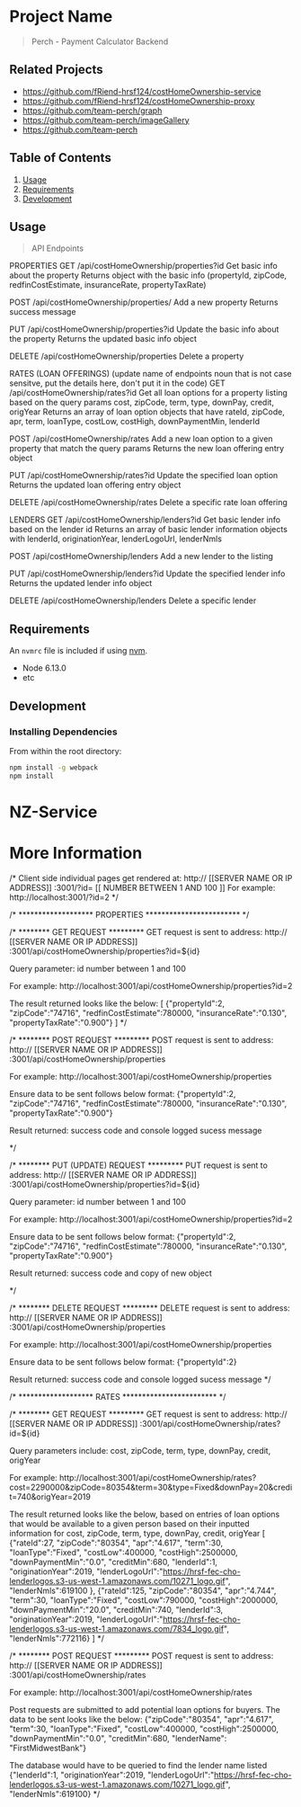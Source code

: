 # Project Name

> Perch - Payment Calculator Backend

## Related Projects

  - https://github.com/fRiend-hrsf124/costHomeOwnership-service
  - https://github.com/fRiend-hrsf124/costHomeOwnership-proxy
  - https://github.com/team-perch/graph
  - https://github.com/team-perch/imageGallery
  - https://github.com/team-perch

## Table of Contents

1. [Usage](#Usage)
1. [Requirements](#requirements)
1. [Development](#development)

## Usage

> API Endpoints

PROPERTIES
  GET /api/costHomeOwnership/properties?id
  Get basic info about the property
  Returns object with the basic info (propertyId, zipCode, redfinCostEstimate, insuranceRate, propertyTaxRate)

  POST /api/costHomeOwnership/properties/
  Add a new property
  Returns success message

  PUT /api/costHomeOwnership/properties?id
  Update the basic info about the property
  Returns the updated basic info object

  DELETE /api/costHomeOwnership/properties
  Delete a property

RATES (LOAN OFFERINGS)  (update name of endpoints noun that is not case sensitve, put the details here, don't put it in the code)
  GET /api/costHomeOwnership/rates?id
  Get all loan options for a property listing based on the query params cost, zipCode, term, type, downPay, credit, origYear
  Returns an array of loan option objects that have rateId, zipCode, apr, term, loanType, costLow, costHigh, downPaymentMin, lenderId

  POST /api/costHomeOwnership/rates
  Add a new loan option to a given property that match the query params
  Returns the new loan offering entry object

  PUT /api/costHomeOwnership/rates?id
  Update the specified loan option
  Returns the updated loan offering entry object

  DELETE /api/costHomeOwnership/rates
  Delete a specific rate loan offering

LENDERS
  GET /api/costHomeOwnership/lenders?id
  Get basic lender info based on the lender id
  Returns an array of basic lender information objects with lenderId, originationYear, lenderLogoUrl, lenderNmls

  POST /api/costHomeOwnership/lenders
  Add a new lender to the listing

  PUT /api/costHomeOwnership/lenders?id
  Update the specified lender info
  Returns the updated lender info object

  DELETE /api/costHomeOwnership/lenders
  Delete a specific lender




## Requirements

An `nvmrc` file is included if using [nvm](https://github.com/creationix/nvm).

- Node 6.13.0
- etc

## Development

### Installing Dependencies

From within the root directory:

```sh
npm install -g webpack
npm install
```

# NZ-Service


# More Information


/* Client side individual pages get rendered at:
     http:// [[SERVER NAME OR IP ADDRESS]] :3001/?id= [[ NUMBER BETWEEN 1 AND 100 ]]
   For example:
     http://localhost:3001/?id=2
 */

/*  *******************
       PROPERTIES
************************ */

/* ********  GET REQUEST *********
GET request is sent to address:
    http:// [[SERVER NAME OR IP ADDRESS]] :3001/api/costHomeOwnership/properties?id=${id}

Query parameter: id number between 1 and 100

For example:
    http://localhost:3001/api/costHomeOwnership/properties?id=2

The result returned looks like the below:
    [
      {"propertyId":2,
      "zipCode":"74716",
      "redfinCostEstimate":780000,
      "insuranceRate":"0.130",
      "propertyTaxRate":"0.900"}
    ]
*/


/* ********  POST REQUEST *********
POST request is sent to address:
    http:// [[SERVER NAME OR IP ADDRESS]] :3001/api/costHomeOwnership/properties

For example:
    http://localhost:3001/api/costHomeOwnership/properties

Ensure data to be sent follows below format:
      {"propertyId":2,
      "zipCode":"74716",
      "redfinCostEstimate":780000,
      "insuranceRate":"0.130",
      "propertyTaxRate":"0.900"}

Result returned: success code and console logged sucess message

*/

/* ********  PUT (UPDATE) REQUEST *********
PUT request is sent to address:
    http:// [[SERVER NAME OR IP ADDRESS]] :3001/api/costHomeOwnership/properties?id=${id}

Query parameter: id number between 1 and 100

For example:
    http://localhost:3001/api/costHomeOwnership/properties?id=2

Ensure data to be sent follows below format:
      {"propertyId":2,
      "zipCode":"74716",
      "redfinCostEstimate":780000,
      "insuranceRate":"0.130",
      "propertyTaxRate":"0.900"}

Result returned: success code and copy of new object

*/

/* ********  DELETE REQUEST *********
DELETE request is sent to address:
    http:// [[SERVER NAME OR IP ADDRESS]] :3001/api/costHomeOwnership/properties

For example:
    http://localhost:3001/api/costHomeOwnership/properties

Ensure data to be sent follows below format:
      {"propertyId":2}

Result returned: success code and console logged sucess message
*/


/*  *******************
       RATES
************************ */

/* ********  GET REQUEST *********
GET request is sent to address:
    http:// [[SERVER NAME OR IP ADDRESS]] :3001/api/costHomeOwnership/rates?id=${id}

Query parameters include:
  cost, zipCode, term, type, downPay, credit, origYear

For example:
    http://localhost:3001/api/costHomeOwnership/rates?cost=2290000&zipCode=80354&term=30&type=Fixed&downPay=20&credit=740&origYear=2019

The result returned looks like the below, based on entries of
 loan options that would be available to a given person based on their
 inputted information for cost, zipCode, term, type, downPay, credit, origYear
[
  {"rateId":27,
  "zipCode":"80354",
  "apr":"4.617",
  "term":30,
  "loanType":"Fixed",
  "costLow":400000,
  "costHigh":2500000,
  "downPaymentMin":"0.0",
  "creditMin":680,
  "lenderId":1,
  "originationYear":2019,
  "lenderLogoUrl":"https://hrsf-fec-cho-lenderlogos.s3-us-west-1.amazonaws.com/10271_logo.gif",
  "lenderNmls":619100
},
  {"rateId":125,
  "zipCode":"80354",
  "apr":"4.744",
  "term":30,
  "loanType":"Fixed",
  "costLow":790000,
  "costHigh":2000000,
  "downPaymentMin":"20.0",
  "creditMin":740,
  "lenderId":3,
  "originationYear":2019,
  "lenderLogoUrl":"https://hrsf-fec-cho-lenderlogos.s3-us-west-1.amazonaws.com/7834_logo.gif",
  "lenderNmls":772116}
]
*/


/* ********  POST REQUEST *********
POST request is sent to address:
    http:// [[SERVER NAME OR IP ADDRESS]] :3001/api/costHomeOwnership/rates

For example:
    http://localhost:3001/api/costHomeOwnership/rates

Post requests are submitted to add potential loan options for buyers.
The data to be sent looks like the below:
  {"zipCode":"80354",
  "apr":"4.617",
  "term":30,
  "loanType":"Fixed",
  "costLow":400000,
  "costHigh":2500000,
  "downPaymentMin":"0.0",
  "creditMin":680,
  "lenderName": "FirstMidwestBank"}

The database would have to be queried to find the lender name listed
  {"lenderId":1,
  "originationYear":2019,
  "lenderLogoUrl":"https://hrsf-fec-cho-lenderlogos.s3-us-west-1.amazonaws.com/10271_logo.gif",
  "lenderNmls":619100}
*/
